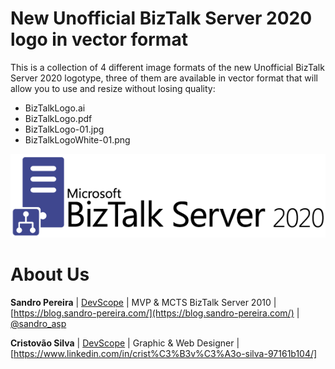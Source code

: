 # New Unofficial BizTalk Server 2020 logo in vector format
This is a collection of 4 different image formats of the new Unofficial BizTalk Server 2020 logotype, three of them are available in vector format that will allow you to use and resize without losing quality:
* BizTalkLogo.ai
* BizTalkLogo.pdf
* BizTalkLogo-01.jpg
* BizTalkLogoWhite-01.png

![BizTalk Server 2020 logo](media/BizTalkLogo-01.png)

# About Us
**Sandro Pereira** | [DevScope](http://www.devscope.net/) | MVP & MCTS BizTalk Server 2010 | [https://blog.sandro-pereira.com/](https://blog.sandro-pereira.com/) | [@sandro_asp](https://twitter.com/sandro_asp)

**Cristovão Silva** | [DevScope](http://www.devscope.net/) | Graphic & Web Designer | [https://www.linkedin.com/in/crist%C3%B3v%C3%A3o-silva-97161b104/]